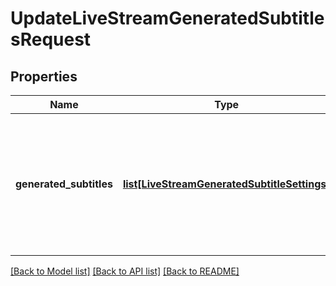 # UpdateLiveStreamGeneratedSubtitlesRequest

## Properties
Name | Type | Description | Notes
------------ | ------------- | ------------- | -------------
**generated_subtitles** | [**list[LiveStreamGeneratedSubtitleSettings]**](LiveStreamGeneratedSubtitleSettings.md) | Update automated speech recognition subtitle configuration for a live stream. At most one subtitle track is allowed. | [optional]

[[Back to Model list]](../README.md#documentation-for-models) [[Back to API list]](../README.md#documentation-for-api-endpoints) [[Back to README]](../README.md)



